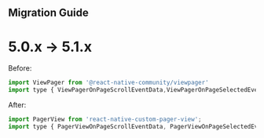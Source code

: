 ## Migration Guide

# 5.0.x -> 5.1.x
Before:
```js
import ViewPager from '@react-native-community/viewpager'
import type { ViewPagerOnPageScrollEventData,ViewPagerOnPageSelectedEventData } from '@react-native-community/viewpager';
```

After:
```js
import PagerView from 'react-native-custom-pager-view';
import type { PagerViewOnPageScrollEventData, PagerViewOnPageSelectedEventData } from 'react-native-custom-pager-view';

